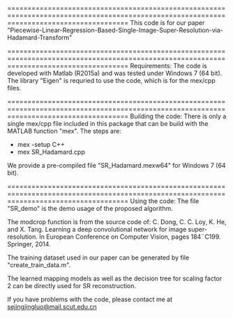 ==========================================================================================================================================
This code is for our paper "Piecewise-Linear-Regression-Based-Single-Image-Super-Resolution-via-Hadamard-Transform"

==========================================================================================================================================
Requirements:
The code is developed with Matlab (R2015a) and was tested under Windows 7 (64 bit). The library "Eigen" is requried to use the code, which is for the mex/cpp files.

==========================================================================================================================================
Building the code:
There is only a single mex/cpp file included in this package that can be build with the MATLAB function "mex". The steps are:
  - mex -setup C++
  - mex SR_Hadamard.cpp
  
We provide a pre-compiled file "SR_Hadamard.mexw64" for Windows 7 (64 bit). 

==========================================================================================================================================
Using the code:
The file "SR_demo" is the demo usage of the proposed algorithm.


The modcrop function is from the source code of:
C. Dong, C. C. Loy, K. He, and X. Tang. Learning a deep convolutional network for image super-resolution. In European Conference on Computer Vision, pages 184¨C199. Springer, 2014.

The training dataset used in our paper can be generated by file "create_train_data.m".

The learned mapping models as well as the decision tree for scaling factor 2 can be directly used for SR reconstruction.

If you have problems with the code, please contact me at sejingjingluo@mail.scut.edu.cn
